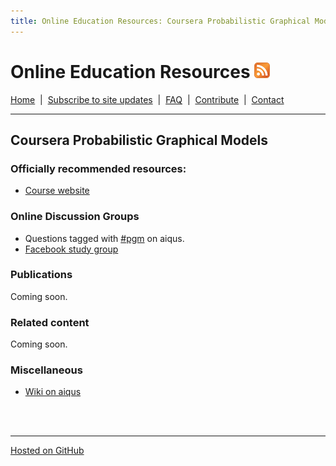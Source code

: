 ```yaml
---
title: Online Education Resources: Coursera Probabilistic Graphical Models
---
```


# Online Education Resources <a href=""><img src="https://github.com/amberj/online-edu-resources/raw/gh-pages/feed-icon.png" alt="RSS Feed" /></a>
[Home](http://amberj.github.com/online-edu-resources/ "Online Educational Resources: Home") &nbsp;|&nbsp; [Subscribe to site updates](http://amberj.github.com/online-edu-resources/subscribe.html "Online Educational Resources: Subscribe to site updates") &nbsp;|&nbsp; [FAQ](http://amberj.github.com/online-edu-resources/faq.html "Online Educational Resources: FAQ") &nbsp;|&nbsp; [Contribute](http://amberj.github.com/online-edu-resources/contribute.html "Online Educational Reqources: Contribute") &nbsp;|&nbsp; [Contact](http://amberj.github.com/online-edu-resources/contact.html "Online Educational Resources: Contact")<br />

<hr />

## Coursera Probabilistic Graphical Models
### Officially recommended resources:
* [Course website](http://www.pgm-class.org/)

### Online Discussion Groups
* Questions tagged with [#pgm](http://www.aiqus.com/tags/%23pgm) on aiqus.
* [Facebook study group](https://www.facebook.com/groups/probabilisticgraphicalmodels/)

### Publications
Coming soon.

### Related content
Coming soon.

### Miscellaneous
* [Wiki on aiqus](http://www.aiqus.com/wiki/Probabilistic_Graphical_Models)

<br /><br />
<hr />

[Hosted on GitHub](https://github.com/amberj/online-edu-resources "online-edu-resources on GitHub")
